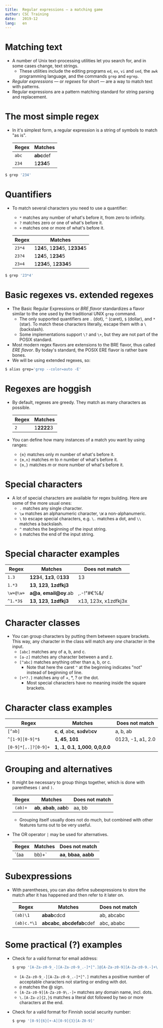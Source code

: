 ```yaml
---
title:	Regular expressions — a matching game
author:	CSC Training
date:	2019-12
lang:	en
---
```



# Matching text

- A number of Unix text-processing utilities let you search for, and in some cases change, text strings.
  - These utilities include the editing programs `ed`, `ex`, `vi` and `sed`, the `awk` programming language, and the commands `grep` and `egrep`.
- _Regular expressions_ — or _regexes_ for short — are a way to match text with patterns.
- Regular expressions are a pattern matching standard for string parsing and replacement.


# The most simple regex

- In it's simplest form, a regular expression is a string of symbols to match "as is".

  | Regex     |   Matches   |
  |-----------|-------------|
  | `abc`     | **abc**def  |
  | `234`     | 1**234**5   |

```bash
$ grep '234'
```


# Quantifiers

- To match several characters you need to use a quantifier:
  - `*` matches any number of what's before it, from zero to infinity.
  - `?` matches zero or one of what's before it.
  - `+` matches one or more of what's before it.

  | Regex     | Matches                         |
  |-----------|---------------------------------|
  | `23*4`    | 1**24**5, 1**234**5, 1**2334**5 |
  | `23?4`    | 1**24**5, 1**234**5             |
  | `23+4`    | 1**234**5, 1**2334**5           |

```bash
$ grep '23*4'
```


# Basic regexes vs. extended regexes

- The Basic Regular Expressions or _BRE flavor_ standardizes a flavor similar to the one used by the traditional UNIX `grep` command.
  - The only supported quantifiers are `.` (dot), `^` (caret), `$` (dollar), and `*` (star). To match these characters literally, escape them with a `\` (backslash).
  - Some implementations support `\?` and `\+`, but they are not part of the POSIX standard.
- Most modern regex flavors are extensions to the BRE flavor, thus called _ERE flavor_. By today's standard, the POSIX ERE flavor is rather bare bones.
- We will be using extended regexes, so:

```bash
$ alias grep='grep --color=auto -E'
```


# Regexes are hoggish

- By default, regexes are greedy. They match as many characters as possible.

  | Regex     |   Matches   |
  |-----------|-------------|
  | `2`       | 1**2222**3  |

- You can define how many instances of a match you want by using ranges:
  - `{m}` matches only _m_ number of what's before it.
  - `{m,n}` matches _m_ to _n_ number of what's before it.
  - `{m,}` matches _m_ or more number of what's before it.


# Special characters

- A lot of special characters are available for regex building. Here are some of the more usual ones:
  - `.` matches any single character.
  - `\w` matches an alphanumeric character, `\W` a non-alphanumeric.
  - `\` to escape special characters, e.g. `\.` matches a dot, and `\\` matches a backslash.
  - `^` matches the beginning of the input string.
  - `$` matches the end of the input string.


# Special character examples

  | Regex     | Matches                      | Does not match       |
  |-----------|------------------------------|----------------------|
  | `1.3`     | **123**4, **1z3**, 0**133**  | 13                   |
  | `1.*3`    | **13**, **123**, **1zdfkj3** |                      |
  | `\w+@\w+` | **a@a**, **email@oy**.ab     | ,.-!"#€%&/           |
  | `^1.*3$`  | **13**, **123**, **1zdfkj3** | x13, 123x, x1zdfkj3x |


# Character classes

- You can group characters by putting them between square brackets. This way, any character in the class will match any *one* character in the input.
  - `[abc]` matches any of a, b, and c.
  - `[a-z]` matches any character between a and z.
  - `[^abc]` matches anything other than a, b, or c.
    - Note that here the caret `^` at the beginning indicates "not" instead of beginning of line.
  - `[+*?.]` matches any of +, *, ? or the dot.
    - Most special characters have no meaning inside the square brackets.


# Character class examples

  | Regex               | Matches                                        | Does not match    |
  |---------------------|------------------------------------------------|-------------------|
  | `[^ab]`             | **c**, **d**, ab**c**, **s**a**dv**b**cv**     | a, b, ab          |
  | `^[1-9][0-9]*$`     | **1**, **45**, **101**                         | 0123, -1, a1, 2.0 |
  | `[0-9]*[,.]?[0-9]+` | **1**, **.1**, **0.1**, **1,000**, **0,0,0.0** |                   |


# Grouping and alternatives

- It might be necessary to group things together, which is done with parentheses `(` and `)`.

  | Regex   | Matches                    | Does not match |
  |---------|----------------------------|----------------|
  | `(ab)+` | **ab**, **abab**, a**ab**b | aa, bb         |

  - Grouping itself usually does not do much, but combined with other features turns out to be very useful.
- The OR operator `|` may be used for alternatives.

  | Regex      | Matches                    | Does not match |
  |------------|----------------------------|----------------|
  | `(aa|bb)+` | **aa**, **bbaa**, **aabb** | abab           |


# Subexpressions

- With parentheses, you can also define subexpressions to store the match after it has happened and then refer to it later on.

  | Regex       | Matches                      | Does not match |
  |-------------|------------------------------|----------------|
  | `(ab)\1`    | **abab**cdcd                 | ab, abcabc     |
  | `(ab)c.*\1` | **abcabc**, **abcdefab**cdef | abc, ababc     |


# Some practical (?) examples

- Check for a valid format for email address:

  ```bash
  $ grep '[A-Za-z0-9_-][A-Za-z0-9_.-]*[^.]@[A-Za-z0-9][A-Za-z0-9.-]+\.[A-Za-z]{2,}'
  ```

  - `[A-Za-z0-9_-][A-Za-z0-9_.-]*[^.]` matches a positive number of acceptable characters not starting or ending with dot.
  - `@` matches the @ sign.
  - `[A-Za-z0-9][A-Za-z0-9\.-]+` matches any domain name, incl. dots.
  - `\.[A-Za-z]{2,}$` matches a literal dot followed by two or more characters at the end.
- Check for a valid format for Finnish social security number:

  ```bash
  $ grep '[0-9]{6}[+-A][0-9]{3}[A-Z0-9]'
  ```
